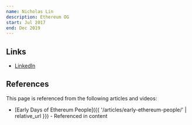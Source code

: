 ```yaml
---
name: Nicholas Lin
description: Ethereum OG
start: Jul 2017
end: Dec 2019
---
```


## Links
- [LinkedIn](https://www.linkedin.com/in/nicholas-lin-50267ba3/)

## References

This page is referenced from the following articles and videos:

- [Early Days of Ethereum People]({{ '/articles/early-ethereum-people/' | relative_url }}) - Referenced in content